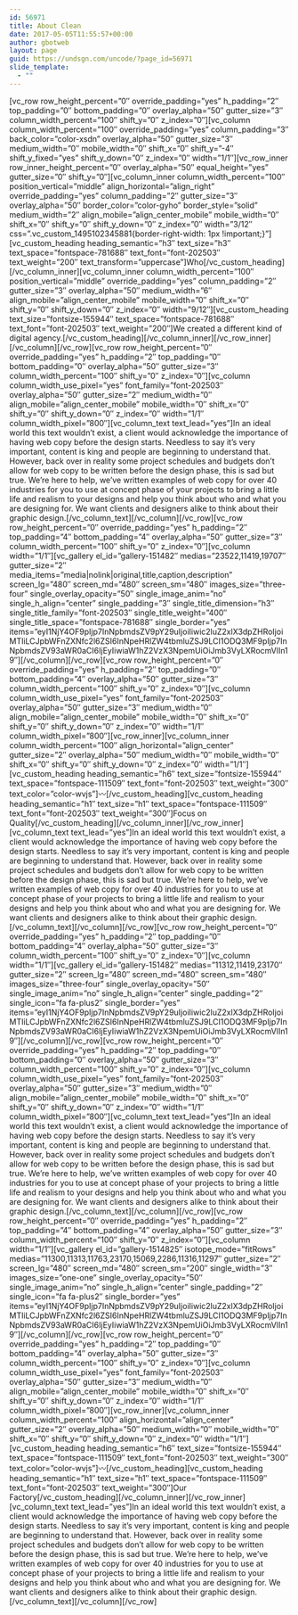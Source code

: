 ```yaml
---
id: 56971
title: About Clean
date: 2017-05-05T11:55:57+00:00
author: gbotweb
layout: page
guid: https://undsgn.com/uncode/?page_id=56971
slide_template:
  - ""
---
```

\[vc\_row row\_height\_percent=&#8221;0&#8243; override\_padding=&#8221;yes&#8221; h\_padding=&#8221;2&#8243; top\_padding=&#8221;0&#8243; bottom\_padding=&#8221;0&#8243; overlay\_alpha=&#8221;50&#8243; gutter\_size=&#8221;3&#8243; column\_width\_percent=&#8221;100&#8243; shift\_y=&#8221;0&#8243; z\_index=&#8221;0&#8243;\]\[vc\_column column\_width\_percent=&#8221;100&#8243; override\_padding=&#8221;yes&#8221; column\_padding=&#8221;3&#8243; back\_color=&#8221;color-xsdn&#8221; overlay\_alpha=&#8221;50&#8243; gutter\_size=&#8221;3&#8243; medium\_width=&#8221;0&#8243; mobile\_width=&#8221;0&#8243; shift\_x=&#8221;0&#8243; shift\_y=&#8221;-4&#8243; shift\_y\_fixed=&#8221;yes&#8221; shift\_y\_down=&#8221;0&#8243; z\_index=&#8221;0&#8243; width=&#8221;1/1&#8243;\]\[vc\_row\_inner row\_inner\_height\_percent=&#8221;0&#8243; overlay\_alpha=&#8221;50&#8243; equal\_height=&#8221;yes&#8221; gutter\_size=&#8221;0&#8243; shift\_y=&#8221;0&#8243;\]\[vc\_column\_inner column\_width\_percent=&#8221;100&#8243; position\_vertical=&#8221;middle&#8221; align\_horizontal=&#8221;align\_right&#8221; override\_padding=&#8221;yes&#8221; column\_padding=&#8221;2&#8243; gutter\_size=&#8221;3&#8243; overlay\_alpha=&#8221;50&#8243; border\_color=&#8221;color-gyho&#8221; border\_style=&#8221;solid&#8221; medium\_width=&#8221;2&#8243; align\_mobile=&#8221;align\_center\_mobile&#8221; mobile\_width=&#8221;0&#8243; shift\_x=&#8221;0&#8243; shift\_y=&#8221;0&#8243; shift\_y\_down=&#8221;0&#8243; z\_index=&#8221;0&#8243; width=&#8221;3/12&#8243; css=&#8221;.vc\_custom\_1495102345881{border-right-width: 1px !important;}&#8221;\]\[vc\_custom\_heading heading\_semantic=&#8221;h3&#8243; text\_size=&#8221;h3&#8243; text\_space=&#8221;fontspace-781688&#8243; text\_font=&#8221;font-202503&#8243; text\_weight=&#8221;200&#8243; text\_transform=&#8221;uppercase&#8221;]Who[/vc\_custom\_heading\]\[/vc\_column\_inner\]\[vc\_column\_inner column\_width\_percent=&#8221;100&#8243; position\_vertical=&#8221;middle&#8221; override\_padding=&#8221;yes&#8221; column\_padding=&#8221;2&#8243; gutter\_size=&#8221;3&#8243; overlay\_alpha=&#8221;50&#8243; medium\_width=&#8221;6&#8243; align\_mobile=&#8221;align\_center\_mobile&#8221; mobile\_width=&#8221;0&#8243; shift\_x=&#8221;0&#8243; shift\_y=&#8221;0&#8243; shift\_y\_down=&#8221;0&#8243; z\_index=&#8221;0&#8243; width=&#8221;9/12&#8243;\]\[vc\_custom\_heading text\_size=&#8221;fontsize-155944&#8243; text\_space=&#8221;fontspace-781688&#8243; text\_font=&#8221;font-202503&#8243; text\_weight=&#8221;200&#8243;\]We created a different kind of digital agency.\[/vc\_custom\_heading\]\[/vc\_column\_inner\]\[/vc\_row\_inner\]\[/vc\_column\]\[/vc\_row\]\[vc\_row row\_height\_percent=&#8221;0&#8243; override\_padding=&#8221;yes&#8221; h\_padding=&#8221;2&#8243; top\_padding=&#8221;0&#8243; bottom\_padding=&#8221;0&#8243; overlay\_alpha=&#8221;50&#8243; gutter\_size=&#8221;3&#8243; column\_width\_percent=&#8221;100&#8243; shift\_y=&#8221;0&#8243; z\_index=&#8221;0&#8243;\]\[vc\_column column\_width\_use\_pixel=&#8221;yes&#8221; font\_family=&#8221;font-202503&#8243; overlay\_alpha=&#8221;50&#8243; gutter\_size=&#8221;2&#8243; medium\_width=&#8221;0&#8243; align\_mobile=&#8221;align\_center\_mobile&#8221; mobile\_width=&#8221;0&#8243; shift\_x=&#8221;0&#8243; shift\_y=&#8221;0&#8243; shift\_y\_down=&#8221;0&#8243; z\_index=&#8221;0&#8243; width=&#8221;1/1&#8243; column\_width\_pixel=&#8221;800&#8243;\]\[vc\_column\_text text\_lead=&#8221;yes&#8221;\]In an ideal world this text wouldn’t exist, a client would acknowledge the importance of having web copy before the design starts. Needless to say it’s very important, content is king and people are beginning to understand that. However, back over in reality some project schedules and budgets don’t allow for web copy to be written before the design phase, this is sad but true. We’re here to help, we’ve written examples of web copy for over 40 industries for you to use at concept phase of your projects to bring a little life and realism to your designs and help you think about who and what you are designing for. We want clients and designers alike to think about their graphic design.\[/vc\_column\_text\]\[/vc\_column\]\[/vc\_row\]\[vc\_row row\_height\_percent=&#8221;0&#8243; override\_padding=&#8221;yes&#8221; h\_padding=&#8221;2&#8243; top\_padding=&#8221;4&#8243; bottom\_padding=&#8221;4&#8243; overlay\_alpha=&#8221;50&#8243; gutter\_size=&#8221;3&#8243; column\_width\_percent=&#8221;100&#8243; shift\_y=&#8221;0&#8243; z\_index=&#8221;0&#8243;\]\[vc\_column width=&#8221;1/1&#8243;\]\[vc\_gallery el\_id=&#8221;gallery-151482&#8243; medias=&#8221;23522,11419,19707&#8243; gutter\_size=&#8221;2&#8243; media\_items=&#8221;media|nolink|original,title,caption,description&#8221; screen\_lg=&#8221;480&#8243; screen\_md=&#8221;480&#8243; screen\_sm=&#8221;480&#8243; images\_size=&#8221;three-four&#8221; single\_overlay\_opacity=&#8221;50&#8243; single\_image\_anim=&#8221;no&#8221; single\_h\_align=&#8221;center&#8221; single\_padding=&#8221;3&#8243; single\_title\_dimension=&#8221;h3&#8243; single\_title\_family=&#8221;font-202503&#8243; single\_title\_weight=&#8221;400&#8243; single\_title\_space=&#8221;fontspace-781688&#8243; single\_border=&#8221;yes&#8221; items=&#8221;eyI1NjY4OF9pIjp7InNpbmdsZV9pY29uIjoiIiwic2luZ2xlX3dpZHRoIjoiMTIiLCJpbWFnZXNfc2l6ZSI6InNpeHRlZW4tbmluZSJ9LCI1ODQ3MF9pIjp7InNpbmdsZV93aWR0aCI6IjEyIiwiaW1hZ2VzX3NpemUiOiJmb3VyLXRocmVlIn19&#8243;\]\[/vc\_column\]\[/vc\_row\]\[vc\_row row\_height\_percent=&#8221;0&#8243; override\_padding=&#8221;yes&#8221; h\_padding=&#8221;2&#8243; top\_padding=&#8221;0&#8243; bottom\_padding=&#8221;4&#8243; overlay\_alpha=&#8221;50&#8243; gutter\_size=&#8221;3&#8243; column\_width\_percent=&#8221;100&#8243; shift\_y=&#8221;0&#8243; z\_index=&#8221;0&#8243;\]\[vc\_column column\_width\_use\_pixel=&#8221;yes&#8221; font\_family=&#8221;font-202503&#8243; overlay\_alpha=&#8221;50&#8243; gutter\_size=&#8221;3&#8243; medium\_width=&#8221;0&#8243; align\_mobile=&#8221;align\_center\_mobile&#8221; mobile\_width=&#8221;0&#8243; shift\_x=&#8221;0&#8243; shift\_y=&#8221;0&#8243; shift\_y\_down=&#8221;0&#8243; z\_index=&#8221;0&#8243; width=&#8221;1/1&#8243; column\_width\_pixel=&#8221;800&#8243;\]\[vc\_row\_inner\]\[vc\_column\_inner column\_width\_percent=&#8221;100&#8243; align\_horizontal=&#8221;align\_center&#8221; gutter\_size=&#8221;2&#8243; overlay\_alpha=&#8221;50&#8243; medium\_width=&#8221;0&#8243; mobile\_width=&#8221;0&#8243; shift\_x=&#8221;0&#8243; shift\_y=&#8221;0&#8243; shift\_y\_down=&#8221;0&#8243; z\_index=&#8221;0&#8243; width=&#8221;1/1&#8243;\]\[vc\_custom\_heading heading\_semantic=&#8221;h6&#8243; text\_size=&#8221;fontsize-155944&#8243; text\_space=&#8221;fontspace-111509&#8243; text\_font=&#8221;font-202503&#8243; text\_weight=&#8221;300&#8243; text\_color=&#8221;color-wvjs&#8221;]〰[/vc\_custom\_heading\]\[vc\_custom\_heading heading\_semantic=&#8221;h1&#8243; text\_size=&#8221;h1&#8243; text\_space=&#8221;fontspace-111509&#8243; text\_font=&#8221;font-202503&#8243; text\_weight=&#8221;300&#8243;\]Focus on Quality\[/vc\_custom\_heading\]\[/vc\_column\_inner\]\[/vc\_row\_inner\]\[vc\_column\_text text\_lead=&#8221;yes&#8221;\]In an ideal world this text wouldn’t exist, a client would acknowledge the importance of having web copy before the design starts. Needless to say it’s very important, content is king and people are beginning to understand that. However, back over in reality some project schedules and budgets don’t allow for web copy to be written before the design phase, this is sad but true. We’re here to help, we’ve written examples of web copy for over 40 industries for you to use at concept phase of your projects to bring a little life and realism to your designs and help you think about who and what you are designing for. We want clients and designers alike to think about their graphic design.\[/vc\_column\_text\]\[/vc\_column\]\[/vc\_row\]\[vc\_row row\_height\_percent=&#8221;0&#8243; override\_padding=&#8221;yes&#8221; h\_padding=&#8221;2&#8243; top\_padding=&#8221;0&#8243; bottom\_padding=&#8221;4&#8243; overlay\_alpha=&#8221;50&#8243; gutter\_size=&#8221;3&#8243; column\_width\_percent=&#8221;100&#8243; shift\_y=&#8221;0&#8243; z\_index=&#8221;0&#8243;\]\[vc\_column width=&#8221;1/1&#8243;\]\[vc\_gallery el\_id=&#8221;gallery-151482&#8243; medias=&#8221;11312,11419,23170&#8243; gutter\_size=&#8221;2&#8243; screen\_lg=&#8221;480&#8243; screen\_md=&#8221;480&#8243; screen\_sm=&#8221;480&#8243; images\_size=&#8221;three-four&#8221; single\_overlay\_opacity=&#8221;50&#8243; single\_image\_anim=&#8221;no&#8221; single\_h\_align=&#8221;center&#8221; single\_padding=&#8221;2&#8243; single\_icon=&#8221;fa fa-plus2&#8243; single\_border=&#8221;yes&#8221; items=&#8221;eyI1NjY4OF9pIjp7InNpbmdsZV9pY29uIjoiIiwic2luZ2xlX3dpZHRoIjoiMTIiLCJpbWFnZXNfc2l6ZSI6InNpeHRlZW4tbmluZSJ9LCI1ODQ3MF9pIjp7InNpbmdsZV93aWR0aCI6IjEyIiwiaW1hZ2VzX3NpemUiOiJmb3VyLXRocmVlIn19&#8243;\]\[/vc\_column\]\[/vc\_row\]\[vc\_row row\_height\_percent=&#8221;0&#8243; override\_padding=&#8221;yes&#8221; h\_padding=&#8221;2&#8243; top\_padding=&#8221;0&#8243; bottom\_padding=&#8221;0&#8243; overlay\_alpha=&#8221;50&#8243; gutter\_size=&#8221;3&#8243; column\_width\_percent=&#8221;100&#8243; shift\_y=&#8221;0&#8243; z\_index=&#8221;0&#8243;\]\[vc\_column column\_width\_use\_pixel=&#8221;yes&#8221; font\_family=&#8221;font-202503&#8243; overlay\_alpha=&#8221;50&#8243; gutter\_size=&#8221;3&#8243; medium\_width=&#8221;0&#8243; align\_mobile=&#8221;align\_center\_mobile&#8221; mobile\_width=&#8221;0&#8243; shift\_x=&#8221;0&#8243; shift\_y=&#8221;0&#8243; shift\_y\_down=&#8221;0&#8243; z\_index=&#8221;0&#8243; width=&#8221;1/1&#8243; column\_width\_pixel=&#8221;800&#8243;\]\[vc\_column\_text text\_lead=&#8221;yes&#8221;]In an ideal world this text wouldn’t exist, a client would acknowledge the importance of having web copy before the design starts. Needless to say it’s very important, content is king and people are beginning to understand that. However, back over in reality some project schedules and budgets don’t allow for web copy to be written before the design phase, this is sad but true. We’re here to help, we’ve written examples of web copy for over 40 industries for you to use at concept phase of your projects to bring a little life and realism to your designs and help you think about who and what you are designing for. We want clients and designers alike to think about their graphic design.[/vc\_column\_text\]\[/vc\_column\]\[/vc\_row\]\[vc\_row row\_height\_percent=&#8221;0&#8243; override\_padding=&#8221;yes&#8221; h\_padding=&#8221;2&#8243; top\_padding=&#8221;4&#8243; bottom\_padding=&#8221;4&#8243; overlay\_alpha=&#8221;50&#8243; gutter\_size=&#8221;3&#8243; column\_width\_percent=&#8221;100&#8243; shift\_y=&#8221;0&#8243; z\_index=&#8221;0&#8243;\]\[vc\_column width=&#8221;1/1&#8243;\]\[vc\_gallery el\_id=&#8221;gallery-1514825&#8243; isotope\_mode=&#8221;fitRows&#8221; medias=&#8221;11300,11313,11763,23170,15069,2286,11316,11297&#8243; gutter\_size=&#8221;2&#8243; screen\_lg=&#8221;480&#8243; screen\_md=&#8221;480&#8243; screen\_sm=&#8221;200&#8243; single\_width=&#8221;3&#8243; images\_size=&#8221;one-one&#8221; single\_overlay\_opacity=&#8221;50&#8243; single\_image\_anim=&#8221;no&#8221; single\_h\_align=&#8221;center&#8221; single\_padding=&#8221;2&#8243; single\_icon=&#8221;fa fa-plus2&#8243; single\_border=&#8221;yes&#8221; items=&#8221;eyI1NjY4OF9pIjp7InNpbmdsZV9pY29uIjoiIiwic2luZ2xlX3dpZHRoIjoiMTIiLCJpbWFnZXNfc2l6ZSI6InNpeHRlZW4tbmluZSJ9LCI1ODQ3MF9pIjp7InNpbmdsZV93aWR0aCI6IjEyIiwiaW1hZ2VzX3NpemUiOiJmb3VyLXRocmVlIn19&#8243;\]\[/vc\_column\]\[/vc\_row\]\[vc\_row row\_height\_percent=&#8221;0&#8243; override\_padding=&#8221;yes&#8221; h\_padding=&#8221;2&#8243; top\_padding=&#8221;0&#8243; bottom\_padding=&#8221;4&#8243; overlay\_alpha=&#8221;50&#8243; gutter\_size=&#8221;3&#8243; column\_width\_percent=&#8221;100&#8243; shift\_y=&#8221;0&#8243; z\_index=&#8221;0&#8243;\]\[vc\_column column\_width\_use\_pixel=&#8221;yes&#8221; font\_family=&#8221;font-202503&#8243; overlay\_alpha=&#8221;50&#8243; gutter\_size=&#8221;3&#8243; medium\_width=&#8221;0&#8243; align\_mobile=&#8221;align\_center\_mobile&#8221; mobile\_width=&#8221;0&#8243; shift\_x=&#8221;0&#8243; shift\_y=&#8221;0&#8243; shift\_y\_down=&#8221;0&#8243; z\_index=&#8221;0&#8243; width=&#8221;1/1&#8243; column\_width\_pixel=&#8221;800&#8243;\]\[vc\_row\_inner\]\[vc\_column\_inner column\_width\_percent=&#8221;100&#8243; align\_horizontal=&#8221;align\_center&#8221; gutter\_size=&#8221;2&#8243; overlay\_alpha=&#8221;50&#8243; medium\_width=&#8221;0&#8243; mobile\_width=&#8221;0&#8243; shift\_x=&#8221;0&#8243; shift\_y=&#8221;0&#8243; shift\_y\_down=&#8221;0&#8243; z\_index=&#8221;0&#8243; width=&#8221;1/1&#8243;\]\[vc\_custom\_heading heading\_semantic=&#8221;h6&#8243; text\_size=&#8221;fontsize-155944&#8243; text\_space=&#8221;fontspace-111509&#8243; text\_font=&#8221;font-202503&#8243; text\_weight=&#8221;300&#8243; text\_color=&#8221;color-wvjs&#8221;]〰[/vc\_custom\_heading\]\[vc\_custom\_heading heading\_semantic=&#8221;h1&#8243; text\_size=&#8221;h1&#8243; text\_space=&#8221;fontspace-111509&#8243; text\_font=&#8221;font-202503&#8243; text\_weight=&#8221;300&#8243;\]Our Factory\[/vc\_custom\_heading\]\[/vc\_column\_inner\]\[/vc\_row\_inner\]\[vc\_column\_text text\_lead=&#8221;yes&#8221;\]In an ideal world this text wouldn’t exist, a client would acknowledge the importance of having web copy before the design starts. Needless to say it’s very important, content is king and people are beginning to understand that. However, back over in reality some project schedules and budgets don’t allow for web copy to be written before the design phase, this is sad but true. We’re here to help, we’ve written examples of web copy for over 40 industries for you to use at concept phase of your projects to bring a little life and realism to your designs and help you think about who and what you are designing for. We want clients and designers alike to think about their graphic design.\[/vc\_column\_text\]\[/vc\_column\][/vc_row]